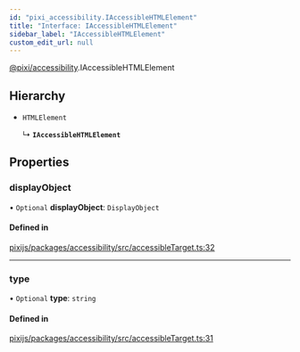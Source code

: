 ```yaml
---
id: "pixi_accessibility.IAccessibleHTMLElement"
title: "Interface: IAccessibleHTMLElement"
sidebar_label: "IAccessibleHTMLElement"
custom_edit_url: null
---
```


[@pixi/accessibility](../modules/pixi_accessibility.md).IAccessibleHTMLElement

## Hierarchy

- `HTMLElement`

  ↳ **`IAccessibleHTMLElement`**

## Properties

### displayObject

• `Optional` **displayObject**: `DisplayObject`

#### Defined in

[pixijs/packages/accessibility/src/accessibleTarget.ts:32](https://github.com/pixijs/pixijs/blob/2194fe5c5/packages/accessibility/src/accessibleTarget.ts#L32)

___

### type

• `Optional` **type**: `string`

#### Defined in

[pixijs/packages/accessibility/src/accessibleTarget.ts:31](https://github.com/pixijs/pixijs/blob/2194fe5c5/packages/accessibility/src/accessibleTarget.ts#L31)

